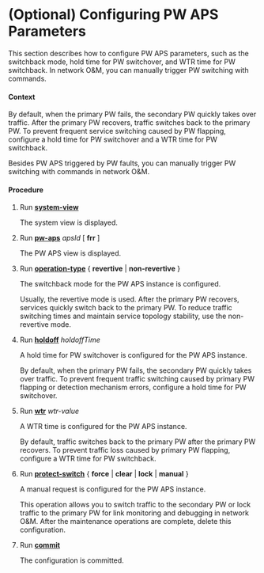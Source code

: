 (Optional) Configuring PW APS Parameters
========================================

This section describes how to configure PW APS parameters, such as the switchback mode, hold time for PW switchover, and WTR time for PW switchback. In network O&M, you can manually trigger PW switching with commands.

#### Context

By default, when the primary PW fails, the secondary PW quickly takes over traffic. After the primary PW recovers, traffic switches back to the primary PW. To prevent frequent service switching caused by PW flapping, configure a hold time for PW switchover and a WTR time for PW switchback.

Besides PW APS triggered by PW faults, you can manually trigger PW switching with commands in network O&M.


#### Procedure

1. Run [**system-view**](cmdqueryname=system-view)
   
   
   
   The system view is displayed.
2. Run [**pw-aps**](cmdqueryname=pw-aps) *apsId* [ **frr** ]
   
   
   
   The PW APS view is displayed.
3. Run [**operation-type**](cmdqueryname=operation-type) { **revertive** | **non-revertive** }
   
   
   
   The switchback mode for the PW APS instance is configured.
   
   
   
   Usually, the revertive mode is used. After the primary PW recovers, services quickly switch back to the primary PW. To reduce traffic switching times and maintain service topology stability, use the non-revertive mode.
4. Run [**holdoff**](cmdqueryname=holdoff) *holdoffTime*
   
   
   
   A hold time for PW switchover is configured for the PW APS instance.
   
   
   
   By default, when the primary PW fails, the secondary PW quickly takes over traffic. To prevent frequent traffic switching caused by primary PW flapping or detection mechanism errors, configure a hold time for PW switchover.
5. Run [**wtr**](cmdqueryname=wtr) *wtr-value*
   
   
   
   A WTR time is configured for the PW APS instance.
   
   
   
   By default, traffic switches back to the primary PW after the primary PW recovers. To prevent traffic loss caused by primary PW flapping, configure a WTR time for PW switchback.
6. Run [**protect-switch**](cmdqueryname=protect-switch) { **force** | **clear** | **lock** | **manual** }
   
   
   
   A manual request is configured for the PW APS instance.
   
   
   
   This operation allows you to switch traffic to the secondary PW or lock traffic to the primary PW for link monitoring and debugging in network O&M. After the maintenance operations are complete, delete this configuration.
7. Run [**commit**](cmdqueryname=commit)
   
   
   
   The configuration is committed.